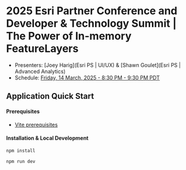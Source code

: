 # 2025 Esri Partner Conference and Developer & Technology Summit | The Power of In-memory FeatureLayers

- Presenters: [Joey Harig](Esri PS | UI/UX) & [Shawn Goulet](Esri PS | Advanced Analytics)
- Schedule: [Friday, 14 March, 2025 - 8:30 PM - 9:30 PM PDT](https://devtechsummit2025.esri.com/flow/esri/25epcdev/deveventportal/page/detailed-agenda/session/1730752113090001Y9fh)

## Application Quick Start

#### Prerequisites

- [Vite prerequisites](https://vitejs.dev/guide/#scaffolding-your-first-vite-project)

#### Installation & Local Development

```bash
npm install
```

```bash
npm run dev
```
